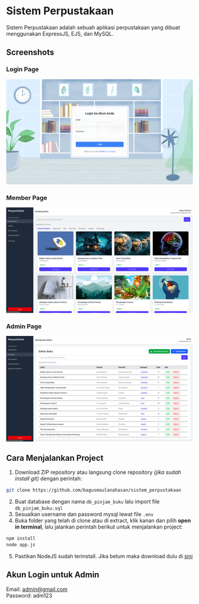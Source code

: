 # Sistem Perpustakaan

Sistem Perpustakaan adalah sebuah aplikasi perpustakaan yang dibuat menggunakan ExpressJS, EJS, dan MySQL.

## Screenshots

### Login Page
![Screenshot of Login Page](https://github.com/bagusmaulanahasan/sistem_perpustakaan/blob/main/public/screenshots/login-page.png)

### Member Page
![Screenshot of Member Pages](https://github.com/bagusmaulanahasan/sistem_perpustakaan/blob/main/public/screenshots/member-pages.png)

### Admin Page
![Screenshot of Admin Pages](https://github.com/bagusmaulanahasan/sistem_perpustakaan/blob/main/public/screenshots/admin-pages.png)

## Cara Menjalankan Project 

1. Download ZIP repository atau langsung clone repository *(jika sudah install git)* dengan perintah:
```bash
git clone https://github.com/bagusmaulanahasan/sistem_perpustakaan
```
2. Buat database dengan nama `db_pinjam_buku` lalu import file `db_pinjam_buku.sql`
3. Sesuaikan username dan password mysql lewat file `.env`
4. Buka folder yang telah di clone atau di extract, klik kanan dan pilih **open in terminal**, lalu jalankan perintah berikut untuk menjalankan project:
```bash
npm install
node app.js
```
5. Pastikan NodeJS sudah terinstall. Jika belum maka download dulu di [sini](https://nodejs.org/en/download/)

## Akun Login untuk Admin

Email: admin@gmail.com
</br>
Password: adm123
